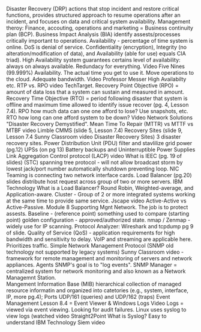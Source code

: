 Disaster Recovery (DRP) actions that stop incident and restore critical functions, provides structured approach to resume operations after an incident, and focuses on data and critical system availability.
Management theroy: Finance, accouting, operations and marketing = Business continuity plan (BCP).
Business Impact Analysis (BIA) identify assests/processes critically important to operations.
Availability - percentage of time system is online.
DoS is denial of service.
Confidentiality (encryption), Integrity (no alteration/modification of data), and Availability (able for use) equals CIA triad).
High Availability system guarantees certains level of availability: always on always available. Redundacy for everything.
Video Five Nines (99.999%) Availability. The actual time you get to use it. Move operations to the cloud. Adequate bandwidth.
Video Professor Messer High Availabilty etc.
RTP vs. RPO video TechTarget. Recovery Point Objective (RPO) = amount of data loss that a system can sustain and measured in amount. Recovery Time Objective (RTO) = period following disaster that system is offline and maximum time allowed to identify issue recover (pg. 4, Lesson 7.4). RPO how much data can one one afford to lose? Use snapshots, etc.  RTO how long can one afford system to be down? Video  Network Solutions "Disaster Recovery Demystified".
Mean Time To Repair (MTTR) vs MTTF vs MTBF video Limble CMMS (slide 5, Lesson 7.4)
Recovery Sites (slide 9, Lesson 7.4 Sunny Classroom video Disaster Recovery Sites) 3 disaster recovery sites.
Power Distribution Unit (PDU) filter and stavlilize grid power (pg.12)
UPSs (on pg 13) Battery backups and Uninterruptible Power Supplies
Link Aggregation Control protocol (LACP) video What is IEEC (pg. 19 of slides)
(STC) spanning tree protocol - will not allow broadcast storm by lowest jack/port number automatically shutdown preventing loop. 
NIC Teaming is connecting two network interface cards.
Load Balancer (pg.20) slides distribute host request across group of two or more servers.
IBM Technology What is a Load Balancer? Round Robin, Weighted-average, and Application-aware.
Cluster - Group of 2 or more integrated systems working at the same time to provide same service.
Jscape video Active-Active vs Active-Passive.
Module 8 Supporting Mgnt Network. The job is to protect assests. 
Baseline - (reference point) something used to compare (starting point) golden configuration - approved/authorized state.
nmap / Zenmap  - widely use for IP scanning.
Protocol Analyzer: Wireshark and tcpdump pg 9 of slide.
Quality of Service (QoS) - application requirements for high bandwidth and sensitivity to delay. VoIP and streaming are applicable here. Prioritizes traffic.
Simple Network Management Protocol (SNMP old technology not supported by legacy systems)  Sunny Classroom video - framework for remote management and monitoring of servers and network appliances. Agents
SNMP's goal is to "log events". SNMP Manager = centralized system for network monitoring and also known as a Network Managemnt Station. \
Mangement Information Base (MIB) hierarchical collection of managed resource informatin and organized into catetories (e.g., system, interface, IP, more pg.4); Ports UDP/161 (queries) and UDP/162 (traps)
Event Management Lesson 8.4 = Event Viewer & Windows Logs Video Logs = viewed via event viewing. Looking for audit failures. 
Linux uses syslog to view logs (watched video Straight2Point What is Syslog? Easy to understand
IBM Technology Siem video 



